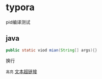 # typora
pid编译测试
## java
```Java
public static viod mian(String[] args){}
```
换行
<br>

`高亮`
[文本超链接](http://www.baidu.com)
